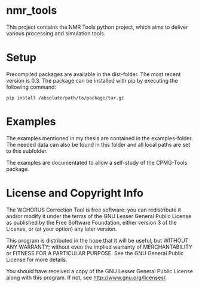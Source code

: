 # nmr_tools

This project contains the NMR Tools python project, which aims to deliver various processing and simulation tools.

# Setup
Precompiled packages are available in the dist-folder. The most recent version is 0.3.
The package can be installed with pip by executing the following command:
```
pip install /absolute/path/to/package/tar.gz
```

# Examples
The examples mentioned in my thesis are contained in the examples-folder. The needed data can also be found in this folder and all local paths are set to this subfolder.

The examples are documentated to allow a self-study of the CPMG-Tools package.

# License and Copyright Info

The WCHORUS Correction Tool is free software: you can redistribute it and/or modify
it under the terms of the GNU Lesser General Public License as published by
the Free Software Foundation, either version 3 of the License, or
(at your option) any later version.

This program is distributed in the hope that it will be useful,
but WITHOUT ANY WARRANTY; without even the implied warranty of
MERCHANTABILITY or FITNESS FOR A PARTICULAR PURPOSE.  See the
GNU General Public License for more details.

You should have received a copy of the GNU Lesser General Public License
along with this program.  If not, see <http://www.gnu.org/licenses/>.
